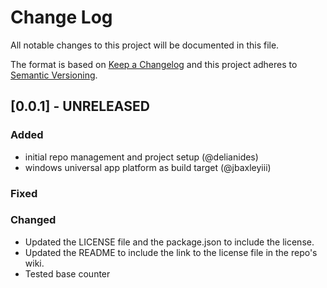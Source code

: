 # Change Log

All notable changes to this project will be documented in this file.

The format is based on [Keep a Changelog](http://keepachangelog.com/)
and this project adheres to [Semantic Versioning](http://semver.org/).

## [0.0.1] - UNRELEASED

### Added
  - initial repo management and project setup (@delianides)
  - windows universal app platform as build target (@jbaxleyiii)

### Fixed

### Changed
  - Updated the LICENSE file and the package.json to include the license.
  - Updated the README to include the link to the license file in the repo's wiki.
  - Tested base counter
